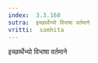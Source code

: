 ```yaml
---
index:  3.3.160
sutra:  इच्छार्थेभ्यो विभाषा वर्तमाने
vritti:  samhita 
---
```


इच्छार्थेभ्यो विभाषा वर्तमाने

